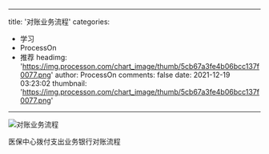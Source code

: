 
---
title: '对账业务流程'
categories: 
 - 学习
 - ProcessOn
 - 推荐
headimg: 'https://img.processon.com/chart_image/thumb/5cb67a3fe4b06bcc137f0077.png'
author: ProcessOn
comments: false
date: 2021-12-19 03:23:02
thumbnail: 'https://img.processon.com/chart_image/thumb/5cb67a3fe4b06bcc137f0077.png'
---

<div>   
<img class="thumb" alt="对账业务流程" src="https://img.processon.com/chart_image/thumb/5cb67a3fe4b06bcc137f0077.png" referrerpolicy="no-referrer">
<p>医保中心拨付支出业务银行对账流程</p>  
</div>
            